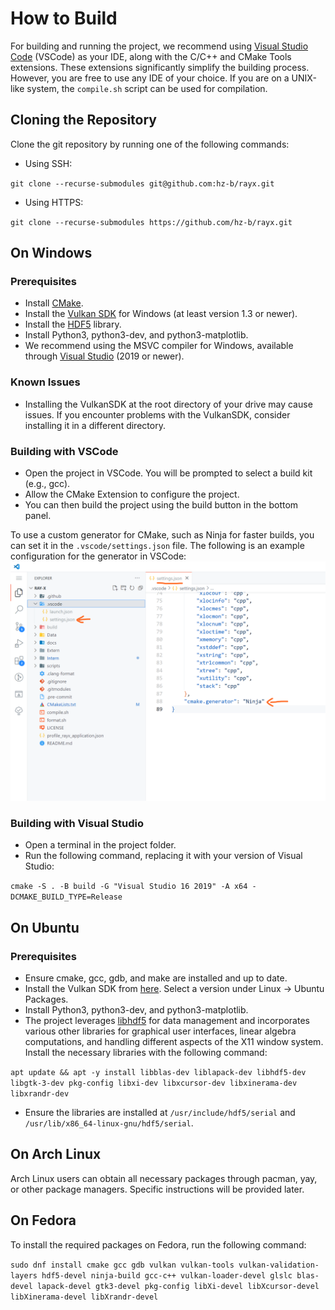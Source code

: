 # How to Build

For building and running the project, we recommend using [Visual Studio Code](https://code.visualstudio.com/) (VSCode) as your IDE, along with the C/C++ and CMake Tools extensions. These extensions significantly simplify the building process. However, you are free to use any IDE of your choice. If you are on a UNIX-like system, the `compile.sh` script can be used for compilation.

## Cloning the Repository

Clone the git repository by running one of the following commands:

- Using SSH:

`git clone --recurse-submodules git@github.com:hz-b/rayx.git`

- Using HTTPS:

`git clone --recurse-submodules https://github.com/hz-b/rayx.git`

## On Windows

### Prerequisites
- Install [CMake](https://cmake.org/download/).
- Install the [Vulkan SDK](https://vulkan.lunarg.com/sdk/home#windows) for Windows (at least version 1.3 or newer).
- Install the [HDF5](https://www.hdfgroup.org/downloads/hdf5/) library.
- Install Python3, python3-dev, and python3-matplotlib.
- We recommend using the MSVC compiler for Windows, available through [Visual Studio](https://visualstudio.microsoft.com/downloads/) (2019 or newer).

### Known Issues
- Installing the VulkanSDK at the root directory of your drive may cause issues. If you encounter problems with the VulkanSDK, consider installing it in a different directory.

### Building with VSCode
- Open the project in VSCode. You will be prompted to select a build kit (e.g., gcc).
- Allow the CMake Extension to configure the project.
- You can then build the project using the build button in the bottom panel.

To use a custom generator for CMake, such as Ninja for faster builds, you can set it in the `.vscode/settings.json` file. The following is an example configuration for the generator in VSCode:
![](../res/vscode_ninja_config.png)

### Building with Visual Studio
- Open a terminal in the project folder.
- Run the following command, replacing it with your version of Visual Studio:

`cmake -S . -B build -G "Visual Studio 16 2019" -A x64 -DCMAKE_BUILD_TYPE=Release`


## On Ubuntu

### Prerequisites
- Ensure cmake, gcc, gdb, and make are installed and up to date.
- Install the Vulkan SDK from [here](https://vulkan.lunarg.com/sdk/home). Select a version under Linux -> Ubuntu Packages.
- Install Python3, python3-dev, and python3-matplotlib.
- The project leverages [libhdf5](https://github.com/BlueBrain/HighFive) for data management and incorporates various other libraries for graphical user interfaces, linear algebra computations, and handling different aspects of the X11 window system. Install the necessary libraries with the following command:

`apt update && apt -y install libblas-dev liblapack-dev libhdf5-dev libgtk-3-dev pkg-config libxi-dev libxcursor-dev libxinerama-dev libxrandr-dev`
- Ensure the libraries are installed at `/usr/include/hdf5/serial` and `/usr/lib/x86_64-linux-gnu/hdf5/serial`.

## On Arch Linux

Arch Linux users can obtain all necessary packages through pacman, yay, or other package managers. Specific instructions will be provided later.

## On Fedora

To install the required packages on Fedora, run the following command:

`sudo dnf install cmake gcc gdb vulkan vulkan-tools vulkan-validation-layers hdf5-devel ninja-build gcc-c++ vulkan-loader-devel glslc blas-devel lapack-devel gtk3-devel pkg-config libXi-devel libXcursor-devel libXinerama-devel libXrandr-devel`
